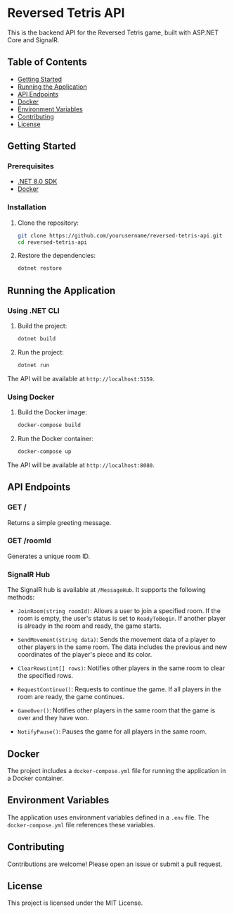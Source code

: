 # Reversed Tetris API

This is the backend API for the Reversed Tetris game, built with ASP.NET Core and SignalR.

## Table of Contents

- [Getting Started](#getting-started)
- [Running the Application](#running-the-application)
- [API Endpoints](#api-endpoints)
- [Docker](#docker)
- [Environment Variables](#environment-variables)
- [Contributing](#contributing)
- [License](#license)

## Getting Started

### Prerequisites

- [.NET 8.0 SDK](https://dotnet.microsoft.com/download/dotnet/8.0)
- [Docker](https://www.docker.com/get-started)

### Installation

1. Clone the repository:
    ```sh
    git clone https://github.com/yourusername/reversed-tetris-api.git
    cd reversed-tetris-api
    ```

2. Restore the dependencies:
    ```sh
    dotnet restore
    ```

## Running the Application

### Using .NET CLI

1. Build the project:
    ```sh
    dotnet build
    ```

2. Run the project:
    ```sh
    dotnet run
    ```

The API will be available at `http://localhost:5159`.

### Using Docker

1. Build the Docker image:
    ```sh
    docker-compose build
    ```

2. Run the Docker container:
    ```sh
    docker-compose up
    ```

The API will be available at `http://localhost:8080`.

## API Endpoints

### GET /

Returns a simple greeting message.

### GET /roomId

Generates a unique room ID.

### SignalR Hub

The SignalR hub is available at `/MessageHub`. It supports the following methods:

- `JoinRoom(string roomId)`: Allows a user to join a specified room. If the room is empty, the user's status is set to `ReadyToBegin`. If another player is already in the room and ready, the game starts.

- `SendMovement(string data)`: Sends the movement data of a player to other players in the same room. The data includes the previous and new coordinates of the player's piece and its color.

- `ClearRows(int[] rows)`: Notifies other players in the same room to clear the specified rows.

- `RequestContinue()`: Requests to continue the game. If all players in the room are ready, the game continues.

- `GameOver()`: Notifies other players in the same room that the game is over and they have won.

- `NotifyPause()`: Pauses the game for all players in the same room.

## Docker

The project includes a `docker-compose.yml` file for running the application in a Docker container.

## Environment Variables

The application uses environment variables defined in a `.env` file. The `docker-compose.yml` file references these variables.

## Contributing

Contributions are welcome! Please open an issue or submit a pull request.

## License

This project is licensed under the MIT License.